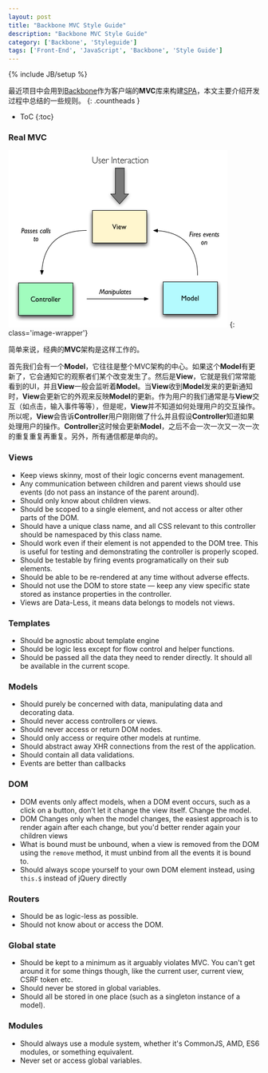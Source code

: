 ```yaml
---
layout: post
title: "Backbone MVC Style Guide"
description: "Backbone MVC Style Guide"
category: ['Backbone', 'Styleguide']
tags: ['Front-End', 'JavaScript', 'Backbone', 'Style Guide']
---
```

{% include JB/setup %}

最近项目中会用到[Backbone](http://backbonejs.org/)作为客户端的**MVC**库来构建[SPA](https://en.wikipedia.org/wiki/Single-page_application)，本文主要介绍开发过程中总结的一些规则。
{: .countheads }

* ToC
{:toc}

### Real MVC

![Real MVC](/assets/images/real_mvc.png)
{: class='image-wrapper'}

简单来说，经典的**MVC**架构是这样工作的。

首先我们会有一个**Model**，它往往是整个MVC架构的中心。如果这个**Model**有更新了，它会通知它的观察者们某个改变发生了。然后是**View**，它就是我们常常能看到的UI，并且**View**一般会监听着**Model**。当**View**收到**Model**发来的更新通知时，**View**会更新它的外观来反映**Model**的更新。作为用户的我们通常是与**View**交互（如点击，输入事件等等），但是呢，**View**并不知道如何处理用户的交互操作。所以呢，**View**会告诉**Controller**用户刚刚做了什么并且假设**Controller**知道如果处理用户的操作。**Controller**这时候会更新**Model**，之后不会一次一次又一次一次的重复重复再重复。另外，所有通信都是单向的。

### Views

* Keep views skinny, most of their logic concerns event management.
* Any communication between children and parent views should use events (do not pass an instance of the parent around).
* Should only know about children views.
* Should be scoped to a single element, and not access or alter other parts of the DOM. 
* Should have a unique class name, and all CSS relevant to this controller should be namespaced by this class name.
* Should work even if their element is not appended to the DOM tree. This is useful for testing and demonstrating the controller is properly scoped.
* Should be testable by firing events programatically on their sub elements.
* Should be able to be re-rendered at any time without adverse effects.
* Should not use the DOM to store state — keep any view specific state stored as instance properties in the controller.
* Views are Data-Less, it means data belongs to models not views.

### Templates

* Should be agnostic about template engine
* Should be logic less except for flow control and helper functions.
* Should be passed all the data they need to render directly. It should all be available in the current scope.

### Models

* Should purely be concerned with data, manipulating data and decorating data.
* Should never access controllers or views.
* Should never access or return DOM nodes.
* Should only access or require other models at runtime.
* Should abstract away XHR connections from the rest of the application.
* Should contain all data validations.
* Events are better than callbacks

### DOM

* DOM events only affect models, when a DOM event occurs, such as a click on a button, don’t let it change the view itself. Change the model.
* DOM Changes only when the model changes, the easiest approach is to render again after each change, but you'd better render again your children views
* What is bound must be unbound, when a view is removed from the DOM using the `remove` method, it must unbind from all the events it is bound to.
* Should always scope yourself to your own DOM element instead, using `this.$` instead of jQuery directly

### Routers

* Should be as logic-less as possible.
* Should not know about or access the DOM.

### Global state

* Should be kept to a minimum as it arguably violates MVC. You can't get around it for some things though, like the current user, current view, CSRF token etc.
* Should never be stored in global variables.
* Should all be stored in one place (such as a singleton instance of a model).

### Modules

* Should always use a module system, whether it's CommonJS, AMD, ES6 modules, or something equivalent.
* Never set or access global variables.
